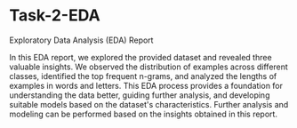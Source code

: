 # Task-2-EDA
Exploratory Data Analysis (EDA) Report 

In this EDA report, we explored the provided dataset and revealed three valuable insights. We observed the distribution of examples across different classes, identified the top frequent n-grams, and analyzed the lengths of examples in words and letters. This EDA process provides a foundation for understanding the data better, guiding further analysis, and developing suitable models based on the dataset's characteristics. Further analysis and modeling can be performed based on the insights obtained in this report.
